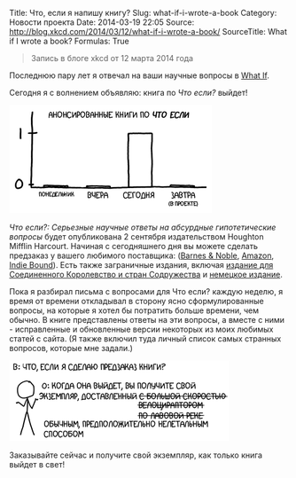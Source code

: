Title: Что, если я напишу книгу?
Slug: what-if-i-wrote-a-book
Category: Новости проекта
Date: 2014-03-19 22:05
Source: http://blog.xkcd.com/2014/03/12/what-if-i-wrote-a-book/
SourceTitle: What if I wrote a book? 
Formulas: True

> Запись в блоге xkcd от 12 марта 2014 года

Последнюю пару лет я отвечал на ваши научные вопросы в [What If](http://what-if.xkcd.com/).

Сегодня я с волнением объявляю: книга по *Что если?* выйдет!

![](/uploads/static/whatif_1_ru.png "Если учесть погрешность, то всё, что я могу сказать: число книг, которые я сегодня анонсирую, - где-то между 0,6 и 1.8.")

*Что если?: Серьезные научные ответы на абсурдные гипотетические вопросы* будет опубликована 2 сентября издательством Houghton Mifflin Harcourt. Начиная с сегодняшнего дня вы можете сделать предзаказ у вашего любимого поставщика: ([Barnes & Noble](http://www.barnesandnoble.com/w/what-if-serious-scientific-answers-to-absurd-hypothetical-questions-randall-munroe/1118864093?ean=9780544272996), [Amazon](http://www.amazon.com/What-If-Scientific-Hypothetical-Questions/dp/0544272994/ref=sr_1_1?s=books&ie=UTF8&qid=1394474740&sr=1-1&keywords=what+if%3F%2C+munroe), [Indie Bound](http://www.indiebound.org/book/9780544272996)). Есть также заграничные издания, включая [издание для Соединенного Королевство и стран Содружества](http://www.amazon.co.uk/What-If-Randall-Munroe/dp/1848549571/) и [немецкое издание](http://www.amazon.de/What-w%C3%A4re-wenn-wissenschaftliche-hypothetische/dp/3813506525/).

Пока я разбирал письма с вопросами для Что если? каждую неделю, я время от времени откладывал в сторону ясно сформулированные вопросы, на которые я хотел бы потратить больше времени, чем обычно. В книге представлены ответы на эти вопросы, а вместе с ними - исправленные и обновленные версии некоторых из моих любимых статей с сайта. (Я также включил туда личный список самых странных вопросов, которые мне задали.)

![](/uploads/static/whatif_2_ru.png "У издателя были кое-какие проблемы с моим предложением выпустить тираж из антиматерии.")

Заказывайте сейчас и получите свой экземпляр, как только книга выйдет в свет!
